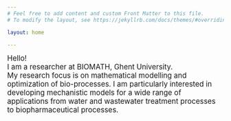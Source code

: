 ```yaml
---
# Feel free to add content and custom Front Matter to this file.
# To modify the layout, see https://jekyllrb.com/docs/themes/#overriding-theme-defaults

layout: home

---
```



<span style="font-size:1.2em;">
Hello! <br>
I am a researcher at BIOMATH, Ghent University.<br>
My research focus is on mathematical modelling and optimization of bio-processes. I am particularly interested in developing mechanistic models for a wide range of applications from water and wastewater treatment processes to biopharmaceutical processes.  </span>





